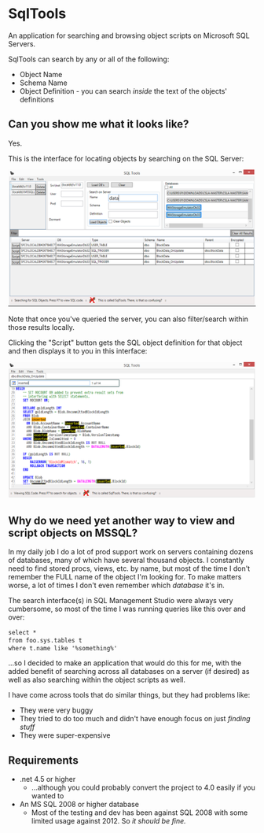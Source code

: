 # SqlTools

An application for searching and browsing object scripts on Microsoft SQL Servers.

SqlTools can search by any or all of the following:

* Object Name
* Schema Name
* Object Definition - you can search *inside* the text of the objects' definitions

## Can you show me what it looks like?

Yes.

This is the interface for locating objects by searching on the SQL Server:

![Code View Interface](/Wiki/Images/SqlToolsSearchInterface.png)

Note that once you've queried the server, you can also filter/search within those results locally.

Clicking the "Script" button gets the SQL object definition for that object and then displays it to you in this interface:

![Code View Interface](/Wiki/Images/SqlToolsCodeViewInterface.png)

## Why do we need yet another way to view and script objects on MSSQL?

In my daily job I do a lot of prod support work on servers containing dozens of databases, 
many of which have several thousand objects. I constantly need to find stored procs, views, 
etc. by name, but most of the time I don't remember the FULL name of the object I'm looking 
for. To make matters worse, a lot of times I don't even remember which *database* it's in.

The search interface(s) in SQL Management Studio were always very cumbersome, so most of the time I was running queries
like this over and over:

```
select *
from foo.sys.tables t
where t.name like '%something%'
```

...so I decided to make an application that would do this for me, with the added benefit of searching 
across all databases on a server (if desired) as well as also searching within the object scripts as well.

I have come across tools that do similar things, but they had problems like:

* They were very buggy
* They tried to do too much and didn't have enough focus on just *finding stuff*
* They were super-expensive

## Requirements

* .net 4.5 or higher 
  * ...although you could probably convert the project to 4.0 easily if you wanted to
* An MS SQL 2008 or higher database
  * Most of the testing and dev has been against SQL 2008 with some limited usage against 2012. So *it should be fine.* 
